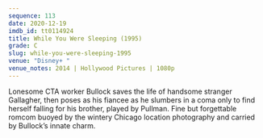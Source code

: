 ```yaml
---
sequence: 113
date: 2020-12-19
imdb_id: tt0114924
title: While You Were Sleeping (1995)
grade: C
slug: while-you-were-sleeping-1995
venue: "Disney+ "
venue_notes: 2014 | Hollywood Pictures | 1080p
---
```


Lonesome CTA worker Bullock saves the life of handsome stranger Gallagher, then poses as his fiancee as he slumbers in a coma only to find herself falling for his brother, played by Pullman. Fine but forgettable romcom buoyed by the wintery Chicago location photography and carried by Bullock’s innate charm.
